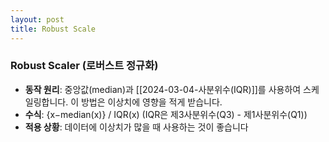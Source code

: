 ```yaml
---
layout: post
title: Robust Scale
---
```


### Robust Scaler (로버스트 정규화)

- **동작 원리**: 중앙값(median)과 [[2024-03-04-사분위수(IQR)]]를 사용하여 스케일링합니다. 이 방법은 이상치에 영향을 적게 받습니다.
- **수식**: {x−median(x)} / IQR(x)​ (IQR은 제3사분위수(Q3) - 제1사분위수(Q1))
- **적용 상황**: 데이터에 이상치가 많을 때 사용하는 것이 좋습니다